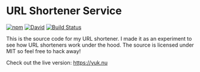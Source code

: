# URL Shortener Service

[![npm](https://img.shields.io/npm/v/@mrgalaxy/shorturl.svg)](https://www.npmjs.com/package/@mrgalaxy/shorturl) [![David](https://img.shields.io/david/tyler-johnson/shorturl.svg)](https://david-dm.org/tyler-johnson/shorturl) [![Build Status](https://travis-ci.org/tyler-johnson/shorturl.svg?branch=master)](https://travis-ci.org/tyler-johnson/shorturl)

This is the source code for my URL shortener. I made it as an experiment to see how URL shorteners work under the hood. The source is licensed under MIT so feel free to hack away!

Check out the live version: <https://yuk.nu>
